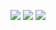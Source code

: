 
![](https://lh3.googleusercontent.com/ImNuYOVosCy4dT6SU_7HXauGENfW1nf5ZTpK25mCH-xTifRE1y9LMSndgTVWRaxsIAsX8tsqoHZWekdIq-TINlCecLb-M3YnDoyW1pBCBzYqxPE0KCyRL90ibrK8Pc8YA0Ry89I4wPsMB9shirvqH7mpxvvkC9T8E3eeE9TYhLFUQ3qD5Xjt0Ol5jtYeiynsO32UzwIfg5QUnsF-nzJ7mccnWDsxjyg4GgrQ79azZCJk15dEGUelDK6hKfpM5egssGStsUa6GrrBPbu6t3o5FfQl7CGKR_PxS9voy3tTCjGga7TJ6ez5bpMQbFJEIJWceDoy-xaKePIfgXtNBbZ3xeIJLGXoxBGcP7cG0dcI2bK5XYeQcWUviwY6ZfCTZQz6Awndbn950tOlJip9LKOEjP8SmVHs25wJojmJbupVN8yVM2t9vw-UPrA2rMhTQ1aoVS9OC4GVtSTSP9QuVV8o5CmKVyYggaJRPPfcT-pgJaj4OqXOWcr7KgTe-eWfi4VaGI75siqUVUfUetJUPWH7Z3eRPMyhu8Uwb1VspA0X_QLBKgZZ_UXCMHjyTVbK8Sv9VRWeT_qsfhZd6NY-FnyOqzm0ZNZRyDVMXcgWCzSJqCGXlw18=w434-h705-no)
![](https://lh3.googleusercontent.com/0bQDQH9qvwNHqCVy0WYrNswD1Och0UmUBmjlz1dsK4d0HxERHNeprEe6PG3p9D-tfyBigHi9vLIEEOnt0TYJBhq5ysO5vr_ijMk7SNLVmLbRiKohRdVWHh7Uo600vxmATFRoCncgWXqajxvyxWKD9iNPn4Zz-tFY4Jj-LvT3NZOzo6FdNk1-NDKA0Yvm3oWIb_Md5kdBsBfzXXopcOTOsKxKZZvPpClTXL_fIelm2KX4eLDZp27_2nVeIYWWLPdRjJNiijPJYTab0-ncGTUZeFoSJJUBGHbcd1V4x88UU_aYNyaUgEW62b_rEON3jARAd13GnKQzpW3Ewl5kV4WuoaC4gHszdsVCCz5ED5P9UimIQRbYNXTeDmF48ECtVjYoPRV2pkoxQb2jAnzIl90Eg9JdHaDOgcSSplkHUynUh-17WW_v8ey8fqRxzo6QdVDsjvNhCF6gvcMdtky27tb1fIRL_EyK_8nviTmb-carHw0j6xh6-DfdbUEBCMxNdJPfnpf9ajOO83-hYPEekwQ4LzLcIKbiDBOXowKsXWiUDhdcsm5-h0-f7y0gXdLA30Dlljlr2Me_q4m8vCy0L2E1tXOZzVdRFgFD3zsWZwOJsorBpZAL=w444-h705-no)
![](https://lh3.googleusercontent.com/-BH7rloe2heWSMtyUPvLg9QITdawWywHYsMB1LhTDi_KFmi_tiAublz3fKTc52KMJ2-RbYsVuO028jSXyA6Wi_zMx0oe4kqWRrsUNb6udv34KJe_d1yip1Vqfd2IyTpxAwIkjXe_biA99kEN9Myhe0us_hCpWEgJ9NeuO_GtUn3e70QsaS7C9NvwRFibUXIuCThnhA7E4ZVhpVxO5uI2t3nUb2X1w6pU-cIP52ZYeylPOviOb2GNprrGZSZL7Hx4JfMCrzenIEM5jZQ4Me6ueyoBR_oxKdYvq9hFwVmtoMHY8xwgROiYlqCtwG22nvF6ekRTl2Kcvk7ekd5Jj6OtdrP0MAEXEVq2np5tgqvvxzBORKtwzGWNuy-I8B4ovgVBlA-c5HLBy6taaXlrsXf1PA0KZCES6hYZlHQmNaJ7Z9ECUWeQ7eQXXbjqgjh4XFpLIjv7eeFT678jZg8bm0VS2LyKIzau9Kx8J4nxWQrlLObBmoogAtr5T-IE4jQjdGRY7H9NdzxX9ONI-mdqZqHVUhYhwx85LVcYBM738t1Z5L0scRdTPgaW_asJ9q6uwgglHttjzr2dyrrc7YvzhUTXTNA6eqPaw3E_AwcEE4GVG8N4UonAhloB=w438-h705-no)
